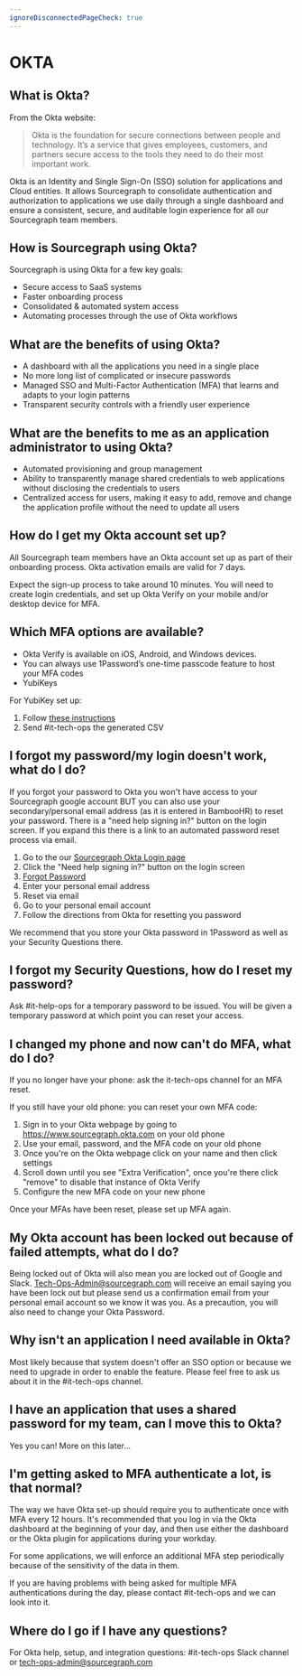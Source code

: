 ```yaml
---
ignoreDisconnectedPageCheck: true
---
```


# OKTA

## What is Okta?

From the Okta website:

> Okta is the foundation for secure connections between people and technology. It’s a service that gives employees, customers, and partners secure access to the tools they need to do their most important work.

Okta is an Identity and Single Sign-On (SSO) solution for applications and Cloud entities. It allows Sourcegraph to consolidate authentication and authorization to applications we use daily through a single dashboard and ensure a consistent, secure, and auditable login experience for all our Sourcegraph team members.

## How is Sourcegraph using Okta?

Sourcegraph is using Okta for a few key goals:

- Secure access to SaaS systems
- Faster onboarding process
- Consolidated & automated system access
- Automating processes through the use of Okta workflows 

## What are the benefits of using Okta?

- A dashboard with all the applications you need in a single place
- No more long list of complicated or insecure passwords
- Managed SSO and Multi-Factor Authentication (MFA) that learns and adapts to your login patterns
- Transparent security controls with a friendly user experience

## What are the benefits to me as an application administrator to using Okta?

- Automated provisioning and group management
- Ability to transparently manage shared credentials to web applications without disclosing the credentials to users
- Centralized access for users, making it easy to add, remove and change the application profile without the need to update all users

## How do I get my Okta account set up?

All Sourcegraph team members have an Okta account set up as part of their onboarding process. Okta activation emails are valid for 7 days.

Expect the sign-up process to take around 10 minutes. You will need to create login credentials, and set up Okta Verify on your mobile and/or desktop device for MFA. 

## Which MFA options are available?
- Okta Verify is available on iOS, Android, and Windows devices. 
- You can always use 1Password’s one-time passcode feature to host your MFA codes
- YubiKeys

For YubiKey set up:

1. Follow [these instructions](https://support.yubico.com/hc/en-us/articles/360016614960-Programming-YubiKeys-for-Okta-Adaptive-Multi-Factor-Authentication)
2. Send #it-tech-ops the generated CSV

## I forgot my password/my login doesn't work, what do I do?

If you forgot your password to Okta you won't have access to your Sourcegraph google account BUT you can also use your secondary/personal email address (as it is entered in BambooHR) to reset your password.
There is a "need help signing in?" button on the login screen. If you expand this there is a link to an automated password reset process via email.



1. Go to the our [Sourcegraph Okta Login page](https://www.sourcegraph.okta.com)
1. Click the "Need help signing in?" button on the login screen
2. [Forgot Password](https://sourcegraph.okta.com/signin/forgot-password)
3. Enter your personal email address
4. Reset via email
5. Go to your personal email account
6. Follow the directions from Okta for resetting you password

We recommend that you store your Okta password in 1Password as well as your Security Questions there.

## I forgot my Security Questions, how do I reset my password?

Ask #it-help-ops for a temporary password to be issued. You will be given a temporary password at which point you can reset your access.

## I changed my phone and now can't do MFA, what do I do?

If you no longer have your phone: ask the it-tech-ops channel for an MFA reset.

If you still have your old phone: you can reset your own MFA code:

1. Sign in to your Okta webpage by going to <https://www.sourcegraph.okta.com> on your old phone
2. Use your email, password, and the MFA code on your old phone
3. Once you're on the Okta webpage click on your name and then click settings
4. Scroll down until you see "Extra Verification", once you're there click "remove" to disable that instance of Okta Verify
5. Configure the new MFA code on your new phone

Once your MFAs have been reset, please set up MFA again.

## My Okta account has been locked out because of failed attempts, what do I do?

Being locked out of Okta will also mean you are locked out of Google and Slack. Tech-Ops-Admin@sourcegraph.com will receive an email saying you have been lock out but please send us a confirmation email from your personal email account so we know it was you. As a precaution, you will also need to change your Okta Password.

## Why isn't an application I need available in Okta?

Most likely because that system doesn't offer an SSO option or because we need to upgrade in order to enable the feature. Please feel free to ask us about it in the #it-tech-ops channel.

## I have an application that uses a shared password for my team, can I move this to Okta?

Yes you can! More on this later...

## I'm getting asked to MFA authenticate a lot, is that normal?

The way we have Okta set-up should require you to authenticate once with MFA every 12 hours. It's recommended that you log in via the Okta dashboard at the beginning of your day, and then use either the dashboard or the Okta plugin for applications during your workday.

For some applications, we will enforce an additional MFA step periodically because of the sensitivity of the data in them.

If you are having problems with being asked for multiple MFA authentications during the day, please contact #it-tech-ops and we can look into it.

## Where do I go if I have any questions?

For Okta help, setup, and integration questions: #it-tech-ops Slack channel or <tech-ops-admin@sourcegraph.com>

